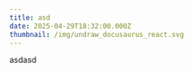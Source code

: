 ```yaml
---
title: asd
date: 2025-04-29T18:32:00.000Z
thumbnail: /img/undraw_docusaurus_react.svg
---
```

asdasd
